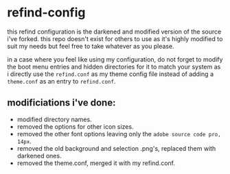 # refind-config
this refind configuration is the darkened and modified version of the source i've forked. this repo doesn't exist for others to use as it's highly modified to suit my needs but feel free to take whatever as you please.

in a case where you feel like using my configuration, do not forget to modify the boot menu entries and hidden directories for it to match your system as i directly use the `refind.conf` as my theme config file instead of adding a `theme.conf` as an entry to `refind.conf`.

## modificiations i've done:
- modified directory names.
- removed the options for other icon sizes.
- removed the other font options leaving only the `adobe source code pro, 14px`.
- removed the old background and selection .png's, replaced them with darkened ones.
- removed the theme.conf, merged it with my refind.conf.
